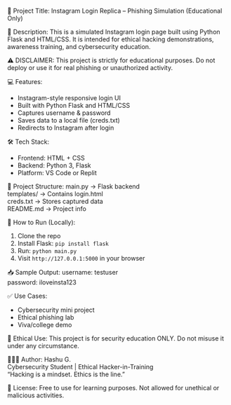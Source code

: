 🎯 Project Title: Instagram Login Replica – Phishing Simulation (Educational Only)

🔐 Description:
This is a simulated Instagram login page built using Python Flask and HTML/CSS. It is intended for ethical hacking demonstrations, awareness training, and cybersecurity education.

⚠️ DISCLAIMER:
This project is strictly for educational purposes. Do not deploy or use it for real phishing or unauthorized activity.

💻 Features:
- Instagram-style responsive login UI
- Built with Python Flask and HTML/CSS
- Captures username & password
- Saves data to a local file (creds.txt)
- Redirects to Instagram after login

🛠️ Tech Stack:
- Frontend: HTML + CSS
- Backend: Python 3, Flask
- Platform: VS Code or Replit

📁 Project Structure:
main.py          → Flask backend  
templates/       → Contains login.html  
creds.txt        → Stores captured data  
README.md        → Project info  

🚀 How to Run (Locally):
1. Clone the repo  
2. Install Flask: `pip install flask`  
3. Run: `python main.py`  
4. Visit `http://127.0.0.1:5000` in your browser

📥 Sample Output:
username: testuser  
password: iloveinsta123  

✅ Use Cases:
- Cybersecurity mini project
- Ethical phishing lab
- Viva/college demo

🚫 Ethical Use:
This project is for security education ONLY. Do not misuse it under any circumstance.

👩🏻‍💻 Author:
Hashu G.  
Cybersecurity Student | Ethical Hacker-in-Training  
“Hacking is a mindset. Ethics is the line.”

📜 License:
Free to use for learning purposes. Not allowed for unethical or malicious activities.
